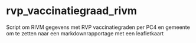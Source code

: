 # rvp_vaccinatiegraad_rivm
Script om RIVM gegevens met RVP vaccinatiegraden per PC4 en gemeente om te zetten naar een markdownrapportage met een leafletkaart 
